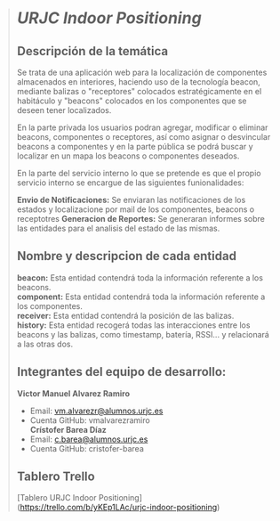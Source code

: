 > # ***URJC Indoor Positioning***
>
> ## Descripción de la temática
>
> Se trata de una aplicación web para la localización de componentes almacenados en interiores, haciendo uso de la tecnología beacon, mediante balizas o "receptores" 
> colocados estratégicamente en el habitáculo 
> y "beacons" colocados en los componentes que se deseen tener localizados.
>
> En la parte privada los usuarios podran agregar, modificar o eliminar beacons, componentes o receptores, así como asignar o desvincular beacons a 
> componentes y en la parte pública se podrá buscar y localizar 
> en un mapa los beacons o componentes deseados.
>
> En la parte del servicio interno lo que se pretende es que el propio servicio interno se encargue de las siguientes funionalidades:
> 
> **Envio de Notificaciones:** Se enviaran las notificaciones de los estados y localizacione por mail de los componentes, beacons o receptotres
> **Generacion de Reportes:** Se generaran informes sobre las entidades para el analisis del estado de las mismas.
>
> ## Nombre y descripcion de cada entidad
>
> **beacon:** Esta entidad contendrá toda la información referente a los beacons.<br/>
> **component:** Esta entidad contendrá toda la información referente a los componentes.<br/>
> **receiver:** Esta entidad contendrá la posición de las balizas.<br/>
> **history:** Esta entidad recogerá todas las interacciones entre los beacons y las balizas, como timestamp, batería, RSSI... y relacionará a las otras dos.<br/>
>
> ## Integrantes del equipo de desarrollo:
>
> **Victor Manuel Alvarez Ramiro**<br/>
>   * Email: vm.alvarezr@alumnos.urjc.es<br/>
>   * Cuenta GitHub: vmalvarezramiro<br/>
>**Crístofer Barea Díaz**<br/>
>   * Email: c.barea@alumnos.urjc.es<br/>
>   * Cuenta GitHub: cristofer-barea<br/>
>
> ## Tablero Trello
>  [Tablero URJC Indoor Positioning] (https://trello.com/b/yKEp1LAc/urjc-indoor-positioning)
>
>
